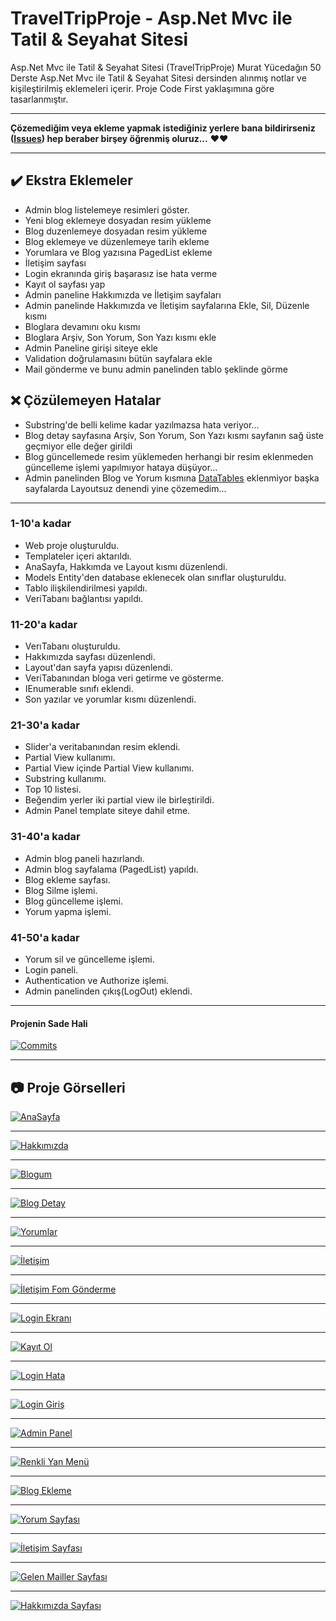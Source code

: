 # TravelTripProje - Asp.Net Mvc ile Tatil & Seyahat Sitesi
Asp.Net Mvc ile Tatil & Seyahat Sitesi (TravelTripProje)
 Murat Yücedağın 50 Derste Asp.Net Mvc ile Tatil & Seyahat Sitesi dersinden alınmış notlar ve kişileştirilmiş eklemeleri içerir.
 Proje Code First yaklaşımına göre tasarlanmıştır.
 
------------
**Çözemediğim veya ekleme yapmak istediğiniz yerlere bana bildirirseniz ([Issues](https://github.com/muhammetalisongur/TravelTripProje/issues "Issues")) hep beraber birşey öğrenmiş oluruz...** &hearts;&hearts;

------------

## :heavy_check_mark: Ekstra Eklemeler
- Admin blog listelemeye resimleri göster.
- Yeni blog eklemeye dosyadan resim yükleme
- Blog duzenlemeye dosyadan resim yükleme
- Blog eklemeye ve düzenlemeye tarih ekleme
- Yorumlara ve Blog yazısına PagedList ekleme
- İletişim sayfası
- Login ekranında giriş başarasız ise hata verme
- Kayıt ol sayfası yap
- Admin paneline Hakkımızda ve İletişim sayfaları
- Admin panelinde Hakkımızda ve İletişim sayfalarına Ekle, Sil, Düzenle kısmı
- Bloglara devamını oku kısmı
- Bloglara Arşiv, Son Yorum, Son Yazı kısmı ekle
- Admin Paneline girişi siteye ekle
- Validation doğrulamasını bütün sayfalara ekle
- Mail gönderme ve bunu admin panelinden tablo şeklinde görme
 
## :x: Çözülemeyen Hatalar
- Substring'de belli kelime kadar yazılmazsa hata veriyor...
- Blog detay sayfasına  Arşiv, Son Yorum, Son Yazı kısmı sayfanın sağ üste geçmiyor elle değer girildi
- Blog güncellemede resim yüklemeden herhangi bir resim eklenmeden güncelleme işlemi yapılmıyor hataya düşüyor...
- Admin panelinden Blog ve Yorum kısmına [DataTables](https://datatables.net/ "DataTables")  eklenmiyor başka sayfalarda Layoutsuz denendi yine çözemedim...

------------


### 1-10'a kadar
- Web proje oluşturuldu.
- Templateler içeri aktarıldı.
- AnaSayfa, Hakkımda ve Layout kısmı düzenlendi.
- Models Entity'den database eklenecek olan sınıflar oluşturuldu.
- Tablo ilişkilendirilmesi yapıldı.
- VeriTabanı bağlantısı yapıldı.

### 11-20'a kadar
- VerıTabanı oluşturuldu.
- Hakkımızda sayfası düzenlendi.
- Layout'dan sayfa yapısı düzenlendi.
- VeriTabanından bloga veri getirme ve gösterme.
- IEnumerable sınıfı eklendi.
- Son yazılar  ve yorumlar kısmı düzenlendi.

### 21-30'a kadar
- Slider'a veritabanından resim eklendi.
- Partial View kullanımı.
- Partial View içinde Partial View kullanımı.
- Substring kullanımı.
- Top 10 listesi.
- Beğendim yerler iki partial view ile birleştirildi.
- Admin Panel template siteye dahil etme.

### 31-40'a kadar
- Admin blog paneli hazırlandı.
- Admin blog sayfalama (PagedList) yapıldı.
- Blog ekleme sayfası.
- Blog Silme işlemi.
- Blog güncelleme işlemi.
- Yorum yapma işlemi.

### 41-50'a kadar
- Yorum sil ve güncelleme işlemi.
- Login paneli.
- Authentication ve Authorize işlemi.
- Admin panelinden çıkış(LogOut) eklendi.

------------

#### Projenin Sade Hali


[![Commits](https://github.com/muhammetalisongur/TravelTripProje/blob/main/ProjeGorseli/Screenshot_14-min.png "Commits")](https://github.com/muhammetalisongur/TravelTripProje/blob/main/ProjeGorseli/Screenshot_14-min.png "Commits")

------------

## :camera: Proje Görselleri

[![AnaSayfa](https://github.com/muhammetalisongur/TravelTripProje/blob/main/ProjeGorseli/Screenshot_1-min.png "AnaSayfa")](https://github.com/muhammetalisongur/TravelTripProje/blob/main/ProjeGorseli/Screenshot_1-min.png "AnaSayfa")

------------

[![Hakkımızda](https://github.com/muhammetalisongur/TravelTripProje/blob/main/ProjeGorseli/Screenshot_2-min.png "Hakkımızda")](https://github.com/muhammetalisongur/TravelTripProje/blob/main/ProjeGorseli/Screenshot_2-min.png "Hakkımızda")

------------

[![Blogum](https://github.com/muhammetalisongur/TravelTripProje/blob/main/ProjeGorseli/Screenshot_3-min.png "Blogum")](https://github.com/muhammetalisongur/TravelTripProje/blob/main/ProjeGorseli/Screenshot_3-min.png "Blogum")

------------

[![Blog Detay](https://github.com/muhammetalisongur/TravelTripProje/blob/main/ProjeGorseli/Screenshot_4-min.png "Blog Detay")](https://github.com/muhammetalisongur/TravelTripProje/blob/main/ProjeGorseli/Screenshot_4-min.png "Blog Detay")

------------

[![Yorumlar](https://github.com/muhammetalisongur/TravelTripProje/blob/main/ProjeGorseli/Screenshot_5-min.png "Yorumlar")](https://github.com/muhammetalisongur/TravelTripProje/blob/main/ProjeGorseli/Screenshot_5-min.png "Yorumlar")

------------

[![İletişim](https://github.com/muhammetalisongur/TravelTripProje/blob/main/ProjeGorseli/Screenshot_6-min.png "İletişim")](https://github.com/muhammetalisongur/TravelTripProje/blob/main/ProjeGorseli/Screenshot_6-min.png "İletişim")

------------

[![İletişim Fom Gönderme](https://github.com/muhammetalisongur/TravelTripProje/blob/main/ProjeGorseli/Screenshot_7-min.png "İletişim Fom Gönderme")](https://github.com/muhammetalisongur/TravelTripProje/blob/main/ProjeGorseli/Screenshot_7-min.png "İletişim Fom Gönderme")

------------

[![Login Ekranı](https://github.com/muhammetalisongur/TravelTripProje/blob/main/ProjeGorseli/Screenshot_8-min.png "Login Ekranı")](https://github.com/muhammetalisongur/TravelTripProje/blob/main/ProjeGorseli/Screenshot_8-min.png "Login Ekranı")

------------

[![Kayıt Ol](https://github.com/muhammetalisongur/TravelTripProje/blob/main/ProjeGorseli/Screenshot_9-min.png "Kayıt Ol")](https://github.com/muhammetalisongur/TravelTripProje/blob/main/ProjeGorseli/Screenshot_9-min.png "Kayıt Ol")

------------

[![Login Hata](https://github.com/muhammetalisongur/TravelTripProje/blob/main/ProjeGorseli/Screenshot_10%20(2)-min.png "Login Hata")](https://github.com/muhammetalisongur/TravelTripProje/blob/main/ProjeGorseli/Screenshot_10%20(2)-min.png "Login Hata")

------------

[![Login Giriş](https://github.com/muhammetalisongur/TravelTripProje/blob/main/ProjeGorseli/Screenshot_10-min.png "Login Giriş")](https://github.com/muhammetalisongur/TravelTripProje/blob/main/ProjeGorseli/Screenshot_10-min.png "Login Giriş")

------------

[![Admin Panel](https://github.com/muhammetalisongur/TravelTripProje/blob/main/ProjeGorseli/Screenshot_11-min.png "Admin Panel")](https://github.com/muhammetalisongur/TravelTripProje/blob/main/ProjeGorseli/Screenshot_11-min.png "Admin Panel")

------------

[![Renkli Yan Menü](https://github.com/muhammetalisongur/TravelTripProje/blob/main/ProjeGorseli/Screenshot_12-min.png "Renkli Yan Menü")](https://github.com/muhammetalisongur/TravelTripProje/blob/main/ProjeGorseli/Screenshot_12-min.png "Renkli Yan Menü")

------------

[![Blog Ekleme](https://github.com/muhammetalisongur/TravelTripProje/blob/main/ProjeGorseli/Screenshot_13-min.png "Blog Ekleme")](https://github.com/muhammetalisongur/TravelTripProje/blob/main/ProjeGorseli/Screenshot_13-min.png "Blog Ekleme")

------------

[![Yorum Sayfası](https://github.com/muhammetalisongur/TravelTripProje/blob/main/ProjeGorseli/Screenshot_15-min.png "Yorum Sayfası")](https://github.com/muhammetalisongur/TravelTripProje/blob/main/ProjeGorseli/Screenshot_15-min.png "Yorum Sayfası")

------------

[![İletişim Sayfası](https://github.com/muhammetalisongur/TravelTripProje/blob/main/ProjeGorseli/Screenshot_16-min.png "İletişim Sayfası")](https://github.com/muhammetalisongur/TravelTripProje/blob/main/ProjeGorseli/Screenshot_16-min.png "İletişim Sayfası")

------------

[![Gelen Mailler Sayfası](https://github.com/muhammetalisongur/TravelTripProje/blob/main/ProjeGorseli/Screenshot_17-min.png "Gelen Mailler Sayfası")](https://github.com/muhammetalisongur/TravelTripProje/blob/main/ProjeGorseli/Screenshot_17-min.png "Gelen Mailler Sayfası")

------------

[![Hakkımızda Sayfası](https://github.com/muhammetalisongur/TravelTripProje/blob/main/ProjeGorseli/Screenshot_18-min.png "Hakkımızda Sayfası")](https://github.com/muhammetalisongur/TravelTripProje/blob/main/ProjeGorseli/Screenshot_18-min.png "Hakkımızda Sayfası")
